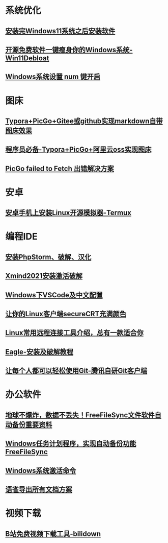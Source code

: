 # 系统优化

## [安装完Windows11系统之后安装软件](安装完Windows11系统之后安装软件.md)

## [开源免费软件一键瘦身你的Windows系统-Win11Debloat](开源免费软件一键瘦身你的Windows系统-Win11Debloat.md)

## [Windows系统设置 num 键开启](Windows系统设置num键开启.md)

# 图床

## [Typora+PicGo+Gitee或github实现markdown自带图床效果](Typora_PicGo_Gitee_markdown_pic.md)

## [程序员必备-Typora+PicGo+阿里云oss实现图床](Typora_PicGo_aliyun_oss.md)

## [PicGo failed to Fetch 出错解决方案](Typora_PicGo_failedto_Fetch.md)



# 安卓

## [安卓手机上安装Linux开源模拟器-Termux](安卓手机上安装Linux开源模拟器-Termux.md)

# 编程IDE

## [安装PhpStorm、破解、汉化](Install-PhpStorm.md)

## [Xmind2021安装激活破解](Xmind2021安装激活破解.md)

## [Windows下VSCode及中文配置](Windows下VSCode及中文配置.md)

## [让你的Linux客户端secureCRT充满颜色](让你的Linux客户端secureCRT充满颜色.md)

## [Linux常用远程连接工具介绍，总有一款适合你](Linux常用远程连接工具介绍，总有一款适合你.md)

## [Eagle-安装及破解教程](Eagle-安装及破解教程.md)

## [让每个人都可以轻松使用Git-腾讯自研Git客户端](让每个人都可以轻松使用Git-腾讯自研Git客户端.md)

# 办公软件

## [地球不爆炸，数据不丢失！FreeFileSync文件软件自动备份重要资料](地球不爆炸，数据不丢失！FreeFileSync文件软件自动备份重要资料.md)

## [Windows任务计划程序，实现自动备份功能FreeFileSync](Windows任务计划程序，实现自动备份功能FreeFileSync.md)

## [Windows系统激活命令](Windows系统激活命令.md)

## [语雀导出所有文档方案](语雀导出所有文档方案.md)



# 视频下载

## [B站免费视频下载工具-bilidown](B站免费视频下载工具-bilidown.md)


